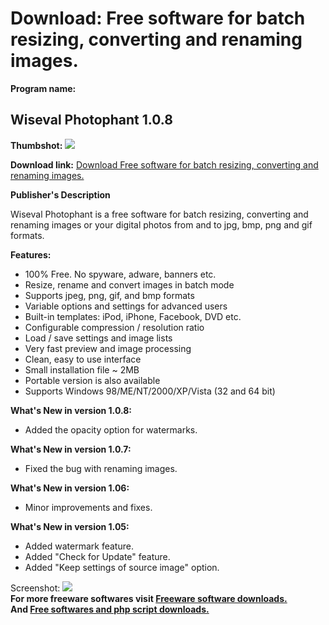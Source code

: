 # Download: Free software for batch resizing, converting and renaming images.

**Program name:**

## Wiseval Photophant 1.0.8

  
**Thumbshot:** ![](http://www.freewarefiles.com/screenshot/wisevalphotophant_md.jpg)   
  
**Download link:** [Download Free software for batch resizing, converting and renaming images.](http://freesoftwares.boysofts.com/Wiseval-Photophant_program_45331.html)  
  


**Publisher's Description**  
  


Wiseval Photophant is a free software for batch resizing, converting and renaming images or your digital photos from and to jpg, bmp, png and gif formats. 

**Features:**

  * 100% Free. No spyware, adware, banners etc. 
  * Resize, rename and convert images in batch mode 
  * Supports jpeg, png, gif, and bmp formats 
  * Variable options and settings for advanced users 
  * Built-in templates: iPod, iPhone, Facebook, DVD etc. 
  * Configurable compression / resolution ratio 
  * Load / save settings and image lists 
  * Very fast preview and image processing 
  * Clean, easy to use interface 
  * Small installation file ~ 2MB 
  * Portable version is also available 
  * Supports Windows 98/ME/NT/2000/XP/Vista (32 and 64 bit) 

**What's New in version 1.0.8:**

  * Added the opacity option for watermarks. 

**What's New in version 1.0.7:**

  * Fixed the bug with renaming images. 

**What's New in version 1.06:**

  * Minor improvements and fixes. 

**What's New in version 1.05:**

  * Added watermark feature. 
  * Added "Check for Update" feature. 
  * Added "Keep settings of source image" option. 

  
  
Screenshot: ![](http://www.freewarefiles.com/screenshot/wisevalphotophant.jpg)   
**For more freeware softwares visit [Freeware software downloads.](http://freesoftwares.boysofts.com/)**   
**And [Free softwares and php script downloads.](http://www.boysofts.com/)**
